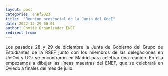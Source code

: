 ```yaml
---
layout: post
categories: enef2023
title:  "Reunión presencial de la Junta del GdeE"
date: 2022-12-29 00:01
author: Comité Organizador ENEF
redirect-from:
---
```


<p style="text-align: justify;">Los pasados 28 y 29 de diciembre la Junta de Gobierno del Grupo de Estudiantes de la RSEF junto con los miembros de las delegaciones en UniOvi y UGr se encontraron en Madrid para celebrar una reunión. En ella empezamos a dibujar las líneas maestras del ENEF, que se celebrará en Oviedo a finales del mes de julio.</p>
